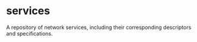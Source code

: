 # services
A repository of network services, including their corresponding descriptors and specifications.
 